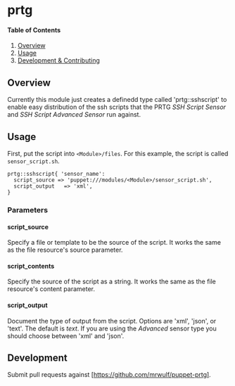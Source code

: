 # prtg

#### Table of Contents

1. [Overview](#overview)
5. [Usage](#usage)
6. [Development & Contributing](#development)

## Overview
Currently this module just creates a definedd type called 'prtg::sshscript' to enable easy distribution of the ssh scripts that the PRTG *SSH Script Sensor* and *SSH Script Advanced Sensor* run against.

## Usage
First, put the script into `<Module>/files`. For this example, the script is called `sensor_script.sh`.

```puppet
prtg::sshscript{ 'sensor_name':
  script_source => 'puppet:///modules/<Module>/sensor_script.sh',
  script_output   => 'xml',
}
```

### Parameters

#### script_source
Specify a file or template to be the source of the script. It works the same as the file resource's source parameter.

#### script_contents
Specify the source of the script as a string. It works the same as the file resource's content parameter.

#### script_output
Document the type of output from the script. Options are 'xml', 'json', or 'text'. The default is *text*. If you are using the *Advanced* sensor type you should choose between 'xml' and 'json'.

## Development
Submit pull requests against [https://github.com/mrwulf/puppet-prtg].
